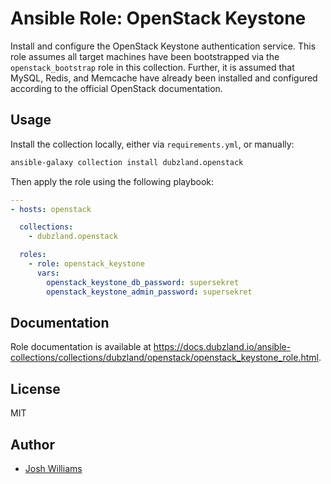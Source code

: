 # Ansible Role: OpenStack Keystone

Install and configure the OpenStack Keystone authentication service. This role
assumes all target machines have been bootstrapped via the `openstack_bootstrap`
role in this collection. Further, it is assumed that MySQL, Redis, and Memcache
have already been installed and configured according to the official OpenStack
documentation.

## Usage

Install the collection locally, either via `requirements.yml`, or manually:

```bash
ansible-galaxy collection install dubzland.openstack
```

Then apply the role using the following playbook:

```yaml
---
- hosts: openstack

  collections:
    - dubzland.openstack

  roles:
    - role: openstack_keystone
      vars:
        openstack_keystone_db_password: supersekret
        openstack_keystone_admin_password: supersekret
```

## Documentation

Role documentation is available at <https://docs.dubzland.io/ansible-collections/collections/dubzland/openstack/openstack_keystone_role.html>.

## License

MIT

## Author

- [Josh Williams](https://dubzland.com)
